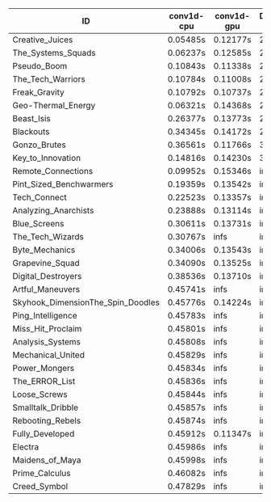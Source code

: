 |ID|conv1d-cpu|conv1d-gpu|DWSPConv2D-gpu|gemm-gpu|avg|
|-|-|-|-|-|-|
|Creative_Juices|0.05485s|0.12177s|2.79070s|1.69591s|1.16581s|
|The_Systems_Squads|0.06237s|0.12585s|2.81125s|1.76814s|1.19190s|
|Pseudo_Boom|0.10843s|0.11338s|2.86273s|1.75474s|1.20982s|
|The_Tech_Warriors|0.10784s|0.11008s|2.86999s|1.75519s|1.21077s|
|Freak_Gravity|0.10792s|0.10737s|2.90506s|1.74511s|1.21637s|
|Geo-Thermal_Energy|0.06321s|0.14368s|2.84638s|1.94076s|1.24851s|
|Beast_Isis|0.26377s|0.13773s|2.85282s|1.92969s|1.29600s|
|Blackouts|0.34345s|0.14172s|2.85864s|1.91565s|1.31487s|
|Gonzo_Brutes|0.36561s|0.11766s|3.02489s|1.82531s|1.33337s|
|Key_to_Innovation|0.14816s|0.14230s|3.05572s|2.08594s|1.35803s|
|Remote_Connections|0.09952s|0.15346s|infs|4.46003s|infs|
|Pint_Sized_Benchwarmers|0.19359s|0.13542s|infs|1.77711s|infs|
|Tech_Connect|0.22523s|0.13357s|infs|1.94484s|infs|
|Analyzing_Anarchists|0.23888s|0.13114s|infs|2.57406s|infs|
|Blue_Screens|0.30611s|0.13731s|infs|2.58379s|infs|
|The_Tech_Wizards|0.30767s|infs|infs|4.47241s|infs|
|Byte_Mechanics|0.34006s|0.13543s|infs|4.50348s|infs|
|Grapevine_Squad|0.34090s|0.13525s|infs|2.47141s|infs|
|Digital_Destroyers|0.38536s|0.13710s|infs|1.94253s|infs|
|Artful_Maneuvers|0.45741s|infs|infs|4.43504s|infs|
|Skyhook_DimensionThe_Spin_Doodles|0.45776s|0.14224s|infs|infs|infs|
|Ping_Intelligence|0.45783s|infs|infs|4.44192s|infs|
|Miss_Hit_Proclaim|0.45801s|infs|infs|4.46468s|infs|
|Analysis_Systems|0.45808s|infs|infs|4.45154s|infs|
|Mechanical_United|0.45829s|infs|infs|4.44850s|infs|
|Power_Mongers|0.45834s|infs|infs|4.47107s|infs|
|The_ERROR_List|0.45836s|infs|infs|4.34348s|infs|
|Loose_Screws|0.45844s|infs|infs|4.44216s|infs|
|Smalltalk_Dribble|0.45857s|infs|infs|4.43251s|infs|
|Rebooting_Rebels|0.45874s|infs|infs|4.45039s|infs|
|Fully_Developed|0.45912s|0.11347s|infs|4.46571s|infs|
|Electra|0.45986s|infs|infs|4.49447s|infs|
|Maidens_of_Maya|0.45998s|infs|infs|4.45697s|infs|
|Prime_Calculus|0.46082s|infs|infs|4.47180s|infs|
|Creed_Symbol|0.47829s|infs|infs|4.45609s|infs|

